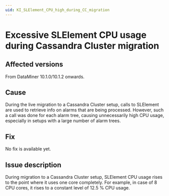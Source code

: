 ```yaml
---
uid: KI_SLElement_CPU_high_during_CC_migration
---
```


# Excessive SLElement CPU usage during Cassandra Cluster migration

## Affected versions

From DataMiner 10.1.0/10.1.2 onwards.

## Cause

During the live migration to a Cassandra Cluster setup, calls to SLElement are used to retrieve info on alarms that are being processed. However, such a call was done for each alarm tree, causing unnecessarily high CPU usage, especially in setups with a large number of alarm trees.

## Fix

No fix is available yet.

## Issue description

During migration to a Cassandra Cluster setup, SLElement CPU usage rises to the point where it uses one core completely. For example, in case of 8 CPU cores, it rises to a constant level of 12.5 % CPU usage.

